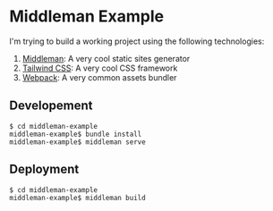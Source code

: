 # Middleman Example

I'm trying to build a working project using the following technologies:

1) [Middleman](https://middlemanapp.com/): A very cool static sites generator
2) [Tailwind CSS](https://tailwindcss.com/): A very cool CSS framework
3) [Webpack](https://webpack.js.org/): A very common assets bundler

## Developement

```
$ cd middleman-example
middleman-example$ bundle install
middleman-example$ middleman serve
```

## Deployment

```
$ cd middleman-example
middleman-example$ middleman build
```
